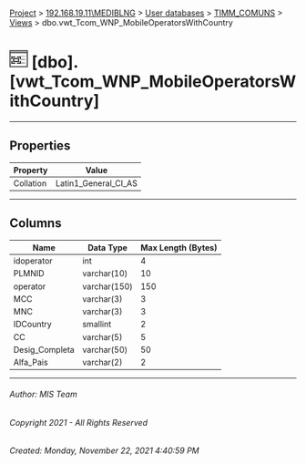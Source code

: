 #### 

[Project](../../../../index.md) > [192.168.19.11\\MEDIBLNG](../../../index.md) > [User databases](../../index.md) > [TIMM_COMUNS](../index.md) > [Views](Views.md) > dbo.vwt_Tcom_WNP_MobileOperatorsWithCountry

# ![Views](../../../../Images/View32.png) [dbo].[vwt_Tcom_WNP_MobileOperatorsWithCountry]

---

## <a name="#properties"></a>Properties

| Property | Value |
|---|---|
| Collation | Latin1_General_CI_AS |


---

## <a name="#columns"></a>Columns

| Name | Data Type | Max Length (Bytes) |
|---|---|---|
| idoperator | int | 4 |
| PLMNID | varchar(10) | 10 |
| operator | varchar(150) | 150 |
| MCC | varchar(3) | 3 |
| MNC | varchar(3) | 3 |
| IDCountry | smallint | 2 |
| CC | varchar(5) | 5 |
| Desig_Completa | varchar(50) | 50 |
| Alfa_Pais | varchar(2) | 2 |


---

###### Author:  MIS Team

###### Copyright 2021 - All Rights Reserved

###### Created: Monday, November 22, 2021 4:40:59 PM


